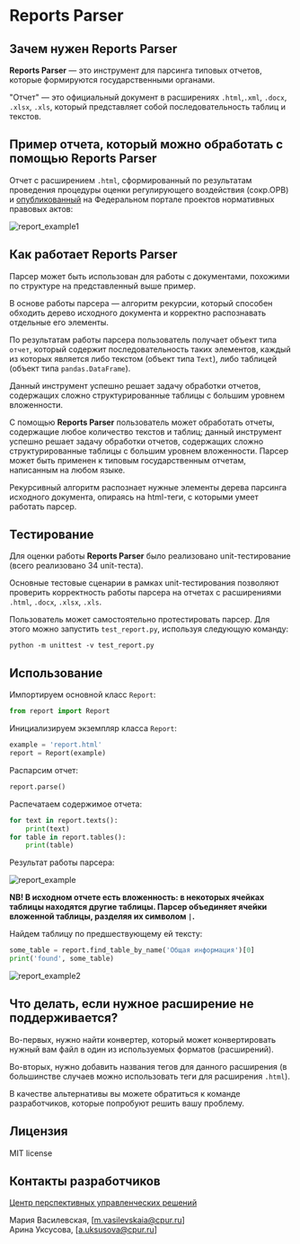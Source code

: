 # Reports Parser

## Зачем нужен Reports Parser

**Reports Parser** — это инструмент для парсинга типовых отчетов, которые формируются государственными органами. 

"Отчет" — это официальный документ в расширениях `.html`,`.xml`, `.docx`, `.xlsx`, `.xls`, который представляет собой последовательность таблиц и текстов. 

## Пример отчета, который можно обработать с помощью Reports Parser

Отчет с расширением `.html`, сформированный по результатам проведения процедуры оценки регулирующего воздействия (сокр.ОРВ) и [опубликованный](https://regulation.gov.ru/) на Федеральном портале проектов нормативных правовых актов:

![report_example1](https://user-images.githubusercontent.com/71979477/108358592-f66efc80-71ff-11eb-9d2c-9a8e43b8209b.PNG)

## Как работает Reports Parser

Парсер может быть использован для работы с документами, похожими по структуре на представленный выше пример.

В основе работы парсера — алгоритм рекурсии, который способен обходить дерево исходного документа и корректно распознавать отдельные его элементы. 

По результатам работы парсера пользователь получает объект типа `отчет`, который содержит последовательность таких элементов, каждый из которых является либо текстом (объект типа `Text`), либо таблицей (объект типа `pandas.DataFrame`). 

Данный инструмент успешно решает задачу обработки отчетов, содержащих сложно структурированные таблицы с большим уровнем вложенности.

С помощью **Reports Parser** пользователь может обработать отчеты, содержащие любое количество текстов и таблиц; данный инструмент успешно решает задачу обработки отчетов, содержащих сложно структурированные таблицы с большим уровнем вложенности. Парсер может быть применен к типовым государственным отчетам, написанным на любом языке.

Рекурсивный алгоритм распознает нужные элементы дерева парсинга исходного документа, опираясь на html-теги, с которыми умеет работать парсер.

## Тестирование 

Для оценки работы **Reports Parser** было реализовано unit-тестирование (всего реализовано 34 unit-теста). 

Основные тестовые сценарии в рамках unit-тестирования позволяют проверить корректность работы парсера на отчетах с расширениями  `.html`, `.docx`, `.xlsx`, `.xls`. 

Пользователь может самостоятельно протестировать парсер. Для этого можно запустить `test_report.py`, используя следующую команду:

```
python -m unittest -v test_report.py
```
## Использование 

Импортируем основной класс `Report`:

```python
from report import Report
```
Инициализируем экземпляр класса `Report`:

```python
example = 'report.html'
report = Report(example)
```
Распарсим отчет:

```python
report.parse()
```
Распечатаем содержимое отчета:

```python
for text in report.texts():
    print(text)
for table in report.tables():
    print(table)
```
Результат работы парсера:

![report_example](https://user-images.githubusercontent.com/71979477/108381949-5faf3980-7219-11eb-8ebe-df194ebf7fdf.PNG)

**NB! В исходном отчете есть вложенность: в некоторых ячейках таблицы находятся другие таблицы. Парсер объединяет ячейки вложенной таблицы, разделяя их символом `|`.**


Найдем таблицу по предшествующему ей тексту:

```python
some_table = report.find_table_by_name('Общая информация')[0]
print('found', some_table)
```

![report_example2](https://user-images.githubusercontent.com/71979477/108382132-8c635100-7219-11eb-9716-02632629ba7a.PNG)

## Что делать, если нужное расширение не поддерживается?

Во-первых, нужно найти конвертер, который может конвертировать нужный вам файл в один из используемых форматов (расширений).

Во-вторых, нужно добавить названия тегов для данного расширения (в большинстве случаев можно использовать теги для расширения `.html`).

В качестве альтернативы вы можете обратиться к команде разработчиков, которые попробуют решить вашу проблему.

## Лицензия

MIT license

## Контакты разработчиков

[Центр перспективных управленческих решений](https://cpur.ru/)

Мария Василевская, [m.vasilevskaia@cpur.ru]  
Арина Уксусова, [a.uksusova@cpur.ru]

